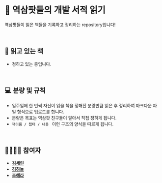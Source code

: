 # 🚎 역삼팟들의 개발 서적 읽기
역삼팟들이 읽은 책들을 기록하고 정리하는 repository입니다!  

<br>

## 📁 읽고 있는 책
* 정하고 있는 중입니다.
<br>

## 💻 분량 및 규칙
* 일주일에 한 번씩 자신이 읽을 책을 정해진 분량만큼 읽은 후 정리하여 마크다운 파일 형식으로 업로드를 합니다.
* 분량은 목표는 역삼팟 친구들이 알아서 직접 정하게 됩니다.
* `책이름 / 챕터 / 내용 ` 이런 구조의 양식을 따르게 됩니다.
<br>


## 👩‍👩‍👧‍👧 참여자
* **[김세린](https://github.com/SRin23)** 
* **[김하늘](https://github.com/KimSky904)** 
* **[조혜라](https://github.com/areyh817)** 
